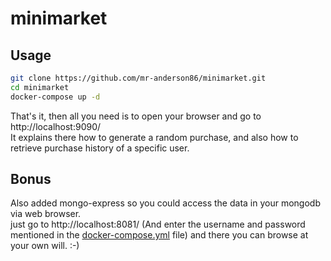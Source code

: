 # minimarket

## Usage
```bash
git clone https://github.com/mr-anderson86/minimarket.git
cd minimarket
docker-compose up -d
```

That's it, then all you need is to open your browser and go to http://localhost:9090/  
It explains there how to generate a random purchase, and also how to retrieve purchase history of a specific user.  
  
## Bonus
Also added mongo-express so you could access the data in your mongodb via web browser.  
just go to http://localhost:8081/ (And enter the username and password mentioned in the [docker-compose.yml](docker-compose.yml) file) and there you can browse at your own will. :-)